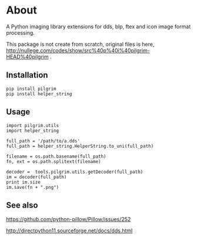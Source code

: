 # About

A Python imaging library extensions for dds, blp, ftex and icon image format processing.

This package is not create from scratch, original files is here,
http://nullege.com/codes/show/src%40p%40i%40pilgrim-HEAD%40pilgrim .


## Installation

    pip install pilgrim
    pip install helper_string
    

## Usage

    import pilgrim.utils
    import helper_string
       
    full_path = '/path/to/a.dds'
    full_path = helper_string.HelperString.to_uni(full_path)
    
    filename = os.path.basename(full_path)
    fn, ext = os.path.splitext(filename)
    
    decoder =  tools.pilgrim.utils.getDecoder(full_path)
    im = decoder(full_path)
    print im.size
    im.save(fn + ".png")



## See also

https://github.com/python-pillow/Pillow/issues/252  

http://directpython11.sourceforge.net/docs/dds.html
